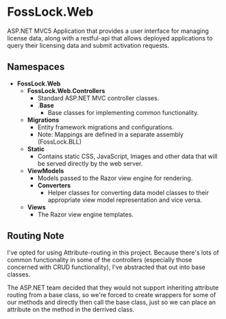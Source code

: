 ﻿# FossLock.Web

ASP.NET MVC5 Application that provides a user interface for managing license 
data, along with a restful-api that allows deployed applications to query 
their licensing data and submit activation requests.


## Namespaces

- __FossLock.Web__
    - __FossLock.Web.Controllers__
        - Standard ASP.NET MVC controller classes.
        - .__Base__
            - Base classes for implementing common functionality.
    - __Migrations__
        - Entity framework migrations and configurations.  
        - Note: Mappings are defined in a separate assembly (FossLock.BLL)
    - __Static__
        - Contains static CSS, JavaScript, Images and other data that will be 
            served directly by the web server.
    - __ViewModels__
        - Models passed to the Razor view engine for rendering.
        - __Converters__
            - Helper classes for converting data model classes to their
                appropriate view model representation and vice versa.
    - __Views__
        - The Razor view engine templates.


## Routing Note

I've opted for using Attribute-routing in this project.  Because there's lots
of common functionality in some of the controllers (especially those concerned 
with CRUD functionality), I've abstracted that out into base classes.  

The ASP.NET team decided that they would not support inheriting attribute routing 
from a base class, so we're forced to create wrappers for some of our methods and 
directly then call the base class, just so we can place an attribute on the method 
in the derrived class.